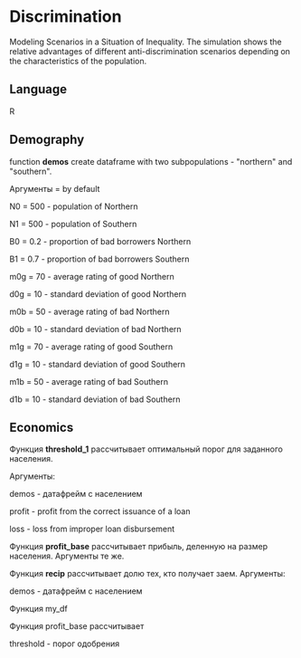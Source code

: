 # Discrimination
Modeling Scenarios in a Situation of Inequality.
The simulation shows the relative advantages of different anti-discrimination scenarios depending on the characteristics of the population.

## Language
R

## Demography

function **demos** create dataframe with two subpopulations - "northern" and "southern". 

Аргументы = by default

N0 = 500 - population of Northern

N1 = 500 - population of Southern

B0 = 0.2 - proportion of bad borrowers Northern

B1 = 0.7 - proportion of bad borrowers Southern

m0g = 70 - average rating of good Northern 

d0g = 10 - standard deviation of good Northern

m0b = 50 - average rating of bad Northern

d0b = 10 - standard deviation of bad Northern

m1g = 70 - average rating of good Southern

d1g = 10 - standard deviation of good Southern

m1b = 50 - average rating of bad Southern

d1b = 10 - standard deviation of bad Southern

## Economics

Функция **threshold_1** рассчитывает оптимальный порог для заданного населения.

Аргументы:

demos - датафрейм с населением 

profit - profit from the correct issuance of a loan

loss - loss from improper loan disbursement

Функция **profit_base** рассчитывает прибыль, деленную на размер населения. Аргументы те же.

Функция **recip** рассчитывает долю тех, кто получает заем. Аргументы:

demos - датафрейм с населением 



Функция my_df 

Функция profit_base рассчитывает 

threshold - порог одобрения 

